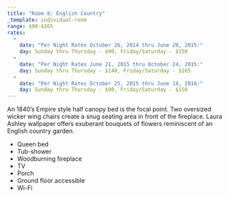 ```yaml
---
title: "Room 8: English Country"
_template: individual-room
range: $90-$165
rates:
  -
    date: "Per Night Rates October 26, 2014 thru June 20, 2015:"
    day: Sunday thru Thursday - $90, Friday/Saturday - $150
  -
    date: "Per Night Rates June 21, 2015 thru October 24, 2015:"
    day: Sunday thru Thursday - $140, Friday/Saturday - $165
  -  
    date: "Per Night Rates October 25, 2015 thru June 18, 2016:"
    day: Sunday thru Thursday - $90, Friday/Saturday - $150
---
```


An 1840’s Empire style half canopy bed is the focal point. Two oversized wicker wing chairs create a snug seating area in front of the fireplace. Laura Ashley wallpaper offers exuberant bouquets of flowers reminiscent of an English country garden.
<div class="amenities">
  <ul class="amenities">
    <li>Queen bed</li>
    <li>Tub-shower</li>
    <li>Woodburning fireplace</li>
    <li>TV</li>
    <li>Porch</li>
    <li>Ground floor accessible</li>
    <li>Wi-Fi</li>
  </ul>
</div>
